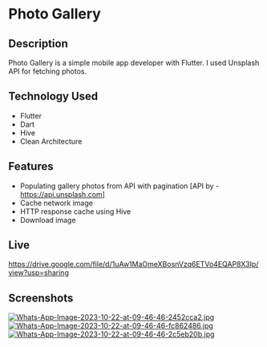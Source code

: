 # Photo Gallery

## Description
Photo Gallery is a simple mobile app developer with Flutter. I used Unsplash API for fetching photos.

## Technology Used
- Flutter
- Dart
- Hive
- Clean Architecture

## Features
- Populating gallery photos from API with pagination [API by - https://api.unsplash.com]
- Cache network image
- HTTP response cache using Hive
- Download image

  
## Live
https://drive.google.com/file/d/1uAw1MaOmeXBosnVzq6ETVo4EQAP8X3Ip/view?usp=sharing


## Screenshots
[![Whats-App-Image-2023-10-22-at-09-46-46-2452cca2.jpg](https://i.postimg.cc/Pq9Bvy8Z/Whats-App-Image-2023-10-22-at-09-46-46-2452cca2.jpg)](https://postimg.cc/5H5PZwgN)
[![Whats-App-Image-2023-10-22-at-09-46-46-fc862486.jpg](https://i.postimg.cc/KzTCPTnW/Whats-App-Image-2023-10-22-at-09-46-46-fc862486.jpg)](https://postimg.cc/ftwHZJq7)
[![Whats-App-Image-2023-10-22-at-09-46-46-2c5eb20b.jpg](https://i.postimg.cc/D0dDDKpd/Whats-App-Image-2023-10-22-at-09-46-46-2c5eb20b.jpg)](https://postimg.cc/1VXJnbQf)



